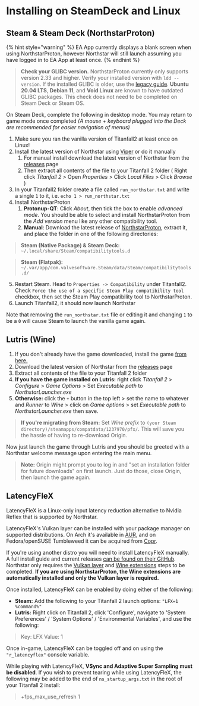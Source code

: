 # Installing on SteamDeck and Linux

## Steam & Steam Deck (NorthstarProton)

{% hint style="warning" %}
EA App currently displays a blank screen when using NorthstarProton, however Northstar will still launch assuming you have logged in to EA App at least once.
{% endhint %}

> **Check your GLIBC version.** NorthstarProton currently only supports version 2.33 and higher. Verify your installed version with `ldd --version`. If the installed GLIBC is older, use the [legacy guide](playing-on-linux-legacy-guide.md). **Ubuntu 20.04 LTS**, **Debian 11**, and **Void Linux** are known to have outdated GLIBC packages. This check does not need to be completed on Steam Deck or Steam OS.

On Steam Deck, complete the following in desktop mode. You may return to game mode once completed _(A mouse + keyboard plugged into the Deck are recommended for easier navigation of menus)_

1. Make sure you ran the vanilla version of Titanfall2 at least once on Linux!
2. Install the latest version of Northstar using [Viper](../northstar-installers.md#0negal-viper) or do it manually
   1. For manual install download the latest version of Northstar from the [releases](https://github.com/R2Northstar/Northstar/releases) page
   2. Then extract all contents of the file to your Titanfall 2 folder ( Right click _Titanfall 2_ > Open _Properties_ > Click _Local Files_ > Click _Browse_ )
3. In your Titanfall2 folder create a file called `run_northstar.txt` and write a single `1` to it, i.e. `echo 1 > run_northstar.txt`
4. Install NorthstarProton
   1. **Protonup-QT**: Click *About*, then tick the box to enable *advanced mode*. You should be able to select and install NorthstarProton from the *Add version* menu like any other compatibility tool.
   2. **Manual**: Download the latest release of [NorthstarProton](https://github.com/cyrv6737/NorthstarProton/releases/), extract it, and place the folder in one of the following directories:
   
> **Steam (Native Package) & Steam Deck:** `~/.local/share/Steam/compatibilitytools.d`

> **Steam (Flatpak):** `~/.var/app/com.valvesoftware.Steam/data/Steam/compatibilitytools.d/`

5. Restart Steam. Head to `Properties -> Compatibility` under Titanfall2. Check `Force the use of a specific Steam Play compatibility tool` checkbox, then set the Steam Play compatibility tool to NorthstarProton.
6. Launch Titanfall2, it should now launch Northstar

Note that removing the `run_northstar.txt` file or editing it and changing `1` to be a `0` will cause Steam to launch the vanilla game again.

## Lutris (Wine)

1. If you don't already have the game downloaded, install the game [from here.](https://lutris.net/games/titanfall-2/)
2. Download the latest version of Northstar from the [releases](https://github.com/R2Northstar/Northstar/releases) page
3. Extract all contents of the file to your Titanfall 2 folder
4. **If you have the game installed on Lutris:** right click _Titanfall 2_ > _Configure_ > _Game Options_ > Set _Executable path_ to _NorthstarLauncher.exe_
5. **Otherwise:** click the `+` button in the top left > set the name to whatever and _Runner_ to _Wine_ > click on _Game options_ > set _Executable path_ to _NorthstarLauncher.exe_ then save.

> **If you're migrating from Steam:** Set _Wine prefix_ to `(your Steam directory)/steamapps/compatdata/1237970/pfx/`. This will save you the hassle of having to re-download Origin.

Now just launch the game through Lutris and you should be greeted with a Northstar welcome message upon entering the main menu.

> **Note:** Origin might prompt you to log in and "set an installation folder for future downloads" on first launch. Just do those, close Origin, then launch the game again.

## LatencyFleX

LatencyFleX is a Linux-only input latency reduction alternative to Nvidia Reflex that is supported by Northstar.

LatencyFleX's Vulkan layer can be installed with your package manager on supported distributions. On Arch it's available in [AUR](https://aur.archlinux.org/packages/latencyflex-git), and on Fedora/openSUSE Tumbleweed it can be acquired from [Copr](https://copr.fedorainfracloud.org/coprs/kylegospo/LatencyFleX/).

If you're using another distro you will need to install LatencyFleX manually. A full install guide and current releases [can be found on their GitHub](https://github.com/ishitatsuyuki/LatencyFleX). Northstar only requires the [Vulkan layer](https://github.com/ishitatsuyuki/LatencyFleX#latencyflex-vulkan-layer-essential) and [Wine extensions](https://github.com/ishitatsuyuki/LatencyFleX#latencyflex-wine-extensions-required-for-proton-reflex-integration) steps to be completed. **If you are using NorthstarProton, the Wine extensions are automatically installed and only the Vulkan layer is required.**

Once installed, LatencyFleX can be enabled by doing either of the following:

* **Steam:** Add the following to your Titanfall 2 launch options: `"LFX=1 %command%"`
* **Lutris:** Right click on Titanfall 2, click 'Configure', navigate to 'System Preferences' / 'System Options' / 'Environmental Variables', and use the following:

> Key: LFX Value: 1

Once in-game, LatencyFleX can be toggled off and on using the `"r_latencyflex"` console variable.

While playing with LatencyFleX, **VSync and Adaptive Super Sampling must be disabled**. If you wish to prevent tearing while using LatencyFleX, the following may be added to the end of `ns_startup_args.txt` in the root of your Titanfall 2 install:

> \+fps\_max\_use\_refresh 1
